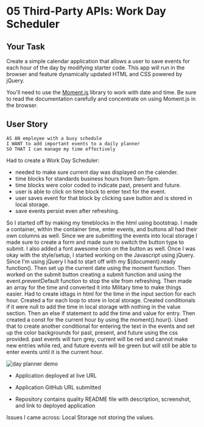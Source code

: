# 05 Third-Party APIs: Work Day Scheduler

## Your Task

Create a simple calendar application that allows a user to save events for each hour of the day by modifying starter code. This app will run in the browser and feature dynamically updated HTML and CSS powered by jQuery.

You'll need to use the [Moment.js](https://momentjs.com/) library to work with date and time. Be sure to read the documentation carefully and concentrate on using Moment.js in the browser.


## User Story

```
AS AN employee with a busy schedule
I WANT to add important events to a daily planner
SO THAT I can manage my time effectively
```
Had to create a Work Day Scheduler:

- needed to make sure current day was displayed on the calender.
- time blocks for standards business hours from 9am-5pm.
- time blocks were color coded to indicate past, present and future.
- user is able to click on time block to enter text for the event.
- user saves event for that block by clicking save button and is stored in local storage.
- save events persist even after refreshing.

So I started off by making my timeblocks in the html using bootstrap. I made a container, within the container time, enter events, and buttons all had their own columns as well. Since we are submitting the events into local storage I made sure to create a form and made sure to switch the button type to submit. I also added a font awesome icon on the button as well. Once I was okay with the style/setup, I started working on the Javascript using jQuery. Since I'm using jQuery I had to start off with my $(document).ready function(). Then set up the current date using the moment function. Then worked on the submit button creating a submit function and using the event.preventDefault function to stop the site from refreshing. Then made an array for the time and converted it into Military time to make things easier. Had to create idtags in html for the time in the input section for each hour. Created a for each loop to store in local storage. Created conditionals if it were null to add the time in local storage with nothing in the value section. Then an else if statement to add the time and value for entry. Then created a const for the current hour by using the moment().hour(). Used that to create another conditional for entering the text in the events and set up the color backgrounds for past, present, and future using the css provided. past events will turn grey, current will be red and cannot make new entries while red, and future events will be green but will still be able to enter events until it is the current hour. 


![day planner demo](./Assets/05-third-party-apis-homework-demo.gif)

* Application deployed at live URL

* Application GitHub URL submitted

* Repository contains quality README file with description, screenshot, and link to deployed application

Issues I came across:
Local Storage not storing the values. 
